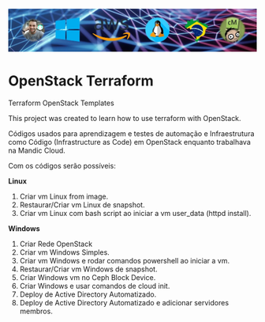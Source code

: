 [![git_capa](./img/git_capa.jpg)](https://www.youtube.com/channel/UCKNbFi55znAEztGwHzrVfCw)

# OpenStack Terraform
Terraform OpenStack Templates

This project was created to learn how to use terraform with OpenStack. 

Códigos usados para aprendizagem e testes de automação e Infraestrutura como Código (Infrastructure as Code) em OpenStack enquanto trabalhava na Mandic Cloud.

Com os códigos serão possíveis:

**Linux**
1. Criar vm Linux from image.
2. Restaurar/Criar vm Linux de snapshot.
3. Criar vm Linux com bash script ao iniciar a vm user_data (httpd install).

**Windows**
1. Criar Rede OpenStack
1. Criar vm Windows Simples.
1. Criar vm Windows e rodar comandos powershell ao iniciar a vm.
1. Restaurar/Criar vm Windows de snapshot.
1. Criar Windows vm no Ceph Block Device.
1. Criar Windows e usar comandos de cloud init.
1. Deploy de Active Directory Automatizado.
1. Deploy de Active Directory Automatizado e adicionar servidores membros.